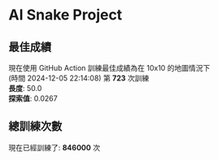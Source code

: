 
# AI Snake Project

## **最佳成績**





































































































































































現在使用 GitHub Action 訓練最佳成績為在 10x10 的地圖情況下  
(時間 2024-12-05 22:14:08) 第 **723** 次訓練  
**長度**: 50.0  
**探索值**: 0.0267











































































































































































































































































































































## 總訓練次數
現在已經訓練了: **846000** 次
